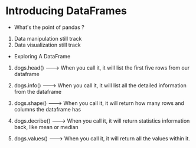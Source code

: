 # Introducing DataFrames

- What's the point of pandas ?
1. Data manipulation still track
2. Data visualization still track

- Exploring A DataFrame
1. dogs.head()
---> When you call it, it will list the first five rows from our dataframe

2. dogs.info()
---> When you call it, it will list all the detailed information from the dataframe

3. dogs.shape()
---> When you call it, it will return how many rows and columns the dataframe has

4. dogs.decribe()
---> When you call it, it will return statistics information back, like mean or median

5. dogs.values()
---> When you call it, it will return all the values within it.
